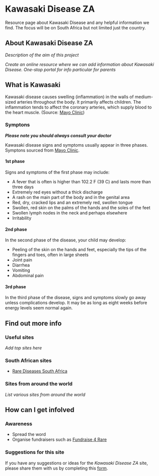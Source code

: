# Kawasaki Disease ZA

Resource page about Kawasaki Disease and any helpful information we find. The focus will be on South Africa but not limited just the country.  

## About Kawasaki Disease ZA

_Description of the aim of this project_

_Create an online resource where we can add information about Kawasaki Disease.
One-stop portal for info particular for parents_

## What is Kawasaki

Kawasaki disease causes swelling (inflammation) in the walls of medium-sized arteries throughout the body. It primarily affects children. The inflammation tends to affect the coronary arteries, which supply blood to the heart muscle. (Source: [Mayo Clinic](https://www.mayoclinic.org/diseases-conditions/kawasaki-disease/symptoms-causes/syc-20354598))

### Symptons

**_Please note you should always consult your doctor_**

Kawasaki disease signs and symptoms usually appear in three phases. Symptons sourced from [Mayo Clinic](https://www.mayoclinic.org/diseases-conditions/kawasaki-disease/symptoms-causes/syc-20354598).

#### **1st phase**
Signs and symptoms of the first phase may include:

- A fever that is often is higher than 102.2 F (39 C) and lasts more than three days
- Extremely red eyes without a thick discharge
- A rash on the main part of the body and in the genital area
- Red, dry, cracked lips and an extremely red, swollen tongue
- Swollen, red skin on the palms of the hands and the soles of the feet
- Swollen lymph nodes in the neck and perhaps elsewhere
- Irritability

#### **2nd phase**
In the second phase of the disease, your child may develop:

- Peeling of the skin on the hands and feet, especially the tips of the fingers and toes, often in large sheets
- Joint pain
- Diarrhea
- Vomiting
- Abdominal pain

#### **3rd phase**
In the third phase of the disease, signs and symptoms slowly go away unless complications develop. It may be as long as eight weeks before energy levels seem normal again.

## Find out more info

### Useful sites

_Add top sites here_

### South African sites

- [Rare Diseases South Africa](https://www.rarediseases.co.za/)

### Sites from around the world

_List various sites from around the world_

## How can I get infolved 

### Awareness

- Spread the word
- Organise fundraisers such as [Fundraise 4 Rare](https://www.rarediseases.co.za/fundraise)

### Suggestions for this site

If you have any suggestions or ideas for the _Kawasaki Disease ZA_ site, please share them with us by completing this [form](https://github.com/Carike/Kawasaki-Disease-ZA/issues/new).
